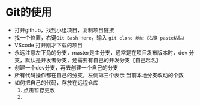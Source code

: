 # Git的使用

- 打开github，找到小组项目，复制项目链接
- 找一个位置，右键`Git Bash Here`，输入  `git clone 地址（右键 paste粘贴）`
- VScode 打开刚才下载的项目
- 永远注意左下角的分支，master是主分支，通常是在项目发布版本时，dev 分支，默认是开发者分支，还需要有自己的开发分支【自己起名】
- 创建一个dev分支，再去创建一个自己的分支
- 所有代码操作都在自己的分支，左侧第三个表示 当前本地分支改动的个数
- 如何把自己的代码，存放在远程仓库
  1. 点击暂存更改
  2. 